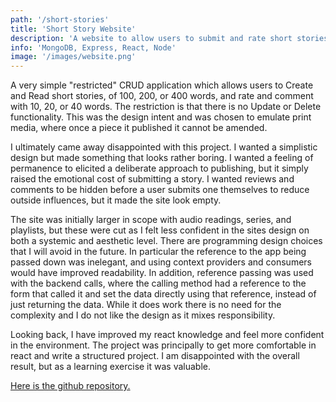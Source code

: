 ```yaml
---
path: '/short-stories'
title: 'Short Story Website'
description: 'A website to allow users to submit and rate short stories. I designed the site with the idea that less is more, to try and get an elegant perminant feel, similar to physical print. Overall, I think I failed and the site is somewhat boring. As a learning exercise it deepened my React knowedge, but I want to pursue other projects.'
info: 'MongoDB, Express, React, Node'
image: '/images/website.png'
---
```


A very simple "restricted" CRUD application which allows users to Create and Read short stories, of 100, 200, or 400 words, and rate and comment with 10, 20, or 40 words. The restriction is that there is no Update or Delete functionality. This was the design intent and was chosen to emulate print media, where once a piece it published it cannot be amended. 

I ultimately came away disappointed with this project. I wanted a simplistic design but made something that looks rather boring. I wanted a feeling of permanence to elicited a deliberate approach to publishing, but it simply raised the emotional cost of submitting a story. I wanted reviews and comments to be hidden before a user submits one themselves to reduce outside influences, but it made the site look empty.

The site was initially larger in scope with audio readings, series, and playlists, but these were cut as I felt less confident in the sites design on both a systemic and aesthetic level. There are programming design choices that I will avoid in the future. In particular the reference to the app being passed down was inelegant, and using context providers and consumers  would have improved readability. In addition, reference passing was used with the backend calls, where the calling method had a reference to the form that called it and set the data directly using that reference, instead of just returning the data. While it does work there is no need for the complexity and I do not like the design as it mixes responsibility.

Looking back, I have improved my react knowledge and feel more confident in the environment. The project was principally to get more comfortable in react and write a structured project. I am disappointed with the overall result, but as a learning exercise it was valuable. 

[Here is the github repository.](https://github.com/matthewwbuckley/WriterWebsite)